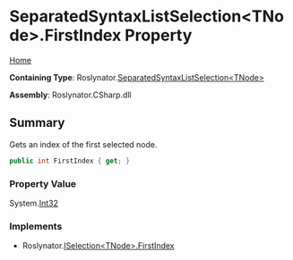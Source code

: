 # SeparatedSyntaxListSelection\<TNode>\.FirstIndex Property

[Home](../../../README.md)

**Containing Type**: Roslynator\.[SeparatedSyntaxListSelection\<TNode>](../README.md)

**Assembly**: Roslynator\.CSharp\.dll

## Summary

Gets an index of the first selected node\.

```csharp
public int FirstIndex { get; }
```

### Property Value

System\.[Int32](https://docs.microsoft.com/en-us/dotnet/api/system.int32)

### Implements

* Roslynator\.[ISelection\<TNode>.FirstIndex](../../ISelection-1/FirstIndex/README.md)
